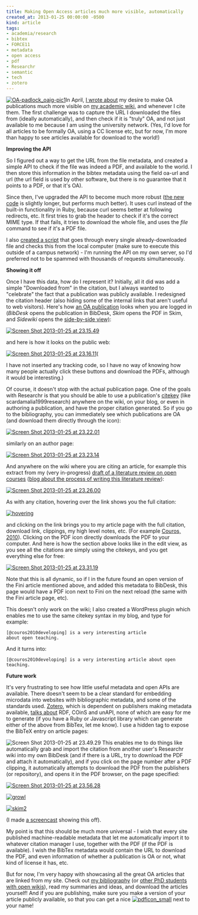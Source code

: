```yaml
---
title: Making Open Access articles much more visible, automatically
created_at: 2013-01-25 00:00:00 -0500
kind: article
tags:
- academia/research
- bibtex
- FORCE11
- metadata
- open access
- pdf
- Researchr
- semantic
- tech
- zotero
---
```


[![OA-padlock\_oaig-pic1 ](http://reganmian.net/blog/wp-content/uploads/2013/01/OA-padlock_oaig-pic11.jpg)](http://reganmian.net/blog/wp-content/uploads/2013/01/OA-padlock_oaig-pic11.jpg)In
April, [I wrote
about](http://reganmian.net/blog/2012/04/17/api-to-check-if-a-publication-is-open-access/ "API to check if a publication is “Open Access”")
my desire to make OA publications much more visible on [my academic
wiki](http://reganmian.net/wiki/), and whenever I cite them. The first
challenge was to capture the URL I downloaded the files from (ideally
automatically), and then check if it is "truly" OA, and not just
available to me because I am using the university network. (Yes, I'd
love for all articles to be formally OA, using a CC license etc, but for
now, I'm more than happy to see articles available for download to the
world!)

**Improving the API**

So I figured out a way to get the URL from the file metadata, and
created a simple API to check if the file was indeed a PDF, and
available to the world. I then store this information in the bibtex
metadata using the field oa-url and url (the url field is used by other
software, but there is no guarantee that it points to a PDF, or that
it's OA).

Since then, I've upgraded the API to become much more robust ([the new
code](https://github.com/houshuang/folders2web/blob/master/check-oa.rb)
is slightly longer, but performs much better). It uses curl instead of
the built-in functionality in Ruby, because curl seems better at
following redirects, etc. It first tries to grab the header to check if
it's the correct MIME type. If that fails, it tries to download the
whole file, and uses the *file* command to see if it's a PDF file.

I also [created a
script](https://github.com/houshuang/folders2web/blob/master/update_urls.rb)
that goes through every single already-downloaded file and checks this
from the local computer (make sure to execute this outside of a campus
network) - I'm running the API on my own server, so I'd preferred not to
be spammed with thousands of requests simultaneously.

**Showing it off**

Once I have this data, how do I represent it? Initially, all it did was
add a simple "Downloaded from" in the citation, but I always wanted to
"celebrate" the fact that a publication was publicly available. I
redesigned the citation header (also hiding some of the internal links
that aren't useful to web visitors). Here's how [an OA
publication](http://reganmian.net/wiki/ref:bergstrom2011encouraging)
looks when you are logged in (*BibDesk* opens the publication in
BibDesk, *Skim* opens the PDF in Skim, and *Sidewiki* opens the
[side-by-side
view)](http://reganmian.net/blog/2012/05/10/using-web-clipping-and-sidewiki-to-gather-and-synthesize-information/ "Using web clipping and sidewiki to gather and synthesize information"):

[![Screen Shot 2013-01-25 at
23.15.49](http://reganmian.net/blog/wp-content/uploads/2013/01/Screen-Shot-2013-01-25-at-23.15.49.png)](http://reganmian.net/wiki/ref:bergstrom2011encouraging)

and here is how it looks on the public web:

[![Screen Shot 2013-01-25 at
23.16.11](http://reganmian.net/blog/wp-content/uploads/2013/01/Screen-Shot-2013-01-25-at-23.16.11.png)](http://reganmian.net/wiki/ref:bergstrom2011encouraging)(

I have not inserted any tracking code, so I have no way of knowing how
many people actually click these buttons and download the PDFs, although
it would be interesting.)

Of course, it doesn't stop with the actual publication page. One of the
goals with Researchr is that you should be able to use a
publication's [citekey](http://reganmian.net/wiki/researchr:citekeys)
(like scardamalia1999research) anywhere on the wiki, on your blog, or
even in authoring a publication, and have the proper citation generated.
So if you go to the bibliography, you can immediately see which
publications are OA (and download them directly through the icon):

[![Screen Shot 2013-01-25 at
23.22.01](http://reganmian.net/blog/wp-content/uploads/2013/01/Screen-Shot-2013-01-25-at-23.22.01.png)](http://reganmian.net/wiki/bib:bibliography)

similarly
on an author page:

[![Screen Shot 2013-01-25 at
23.23.14](http://reganmian.net/blog/wp-content/uploads/2013/01/Screen-Shot-2013-01-25-at-23.23.14.png)](http://reganmian.net/wiki/a:simon_buckingham_shum)

And
anywhere on the wiki where you are citing an article, for example this
extract from my (very in-progress) [draft of a literature review on open
courses](http://reganmian.net/wiki/draft_literature_review_open_courses) ([blog
about the process of writing this literature
review](http://reganmian.net/blog/2012/06/13/tag-extract-a-tool-to-automatically-restructure-textoutline-using-tags/ "tag-extract: A tool to automatically restructure text/outline using tags")):

[![Screen Shot 2013-01-25 at
23.26.00](http://reganmian.net/blog/wp-content/uploads/2013/01/Screen-Shot-2013-01-25-at-23.26.00.png)](http://reganmian.net/wiki/draft_literature_review_open_courses)

As
with any citation, hovering over the link shows you the full citation:

[![hovering](http://reganmian.net/blog/wp-content/uploads/2013/01/hovering.png)](http://reganmian.net/blog/wp-content/uploads/2013/01/hovering.png)

and clicking
on the link brings you to my article page with the full citation,
download link, clippings, my high level notes, etc. (For example
[Couros, 2010](http://reganmian.net/wiki/ref:couros2010developing)).
Clicking on the PDF icon directly downloads the PDF to your computer.
And here is how the section above looks like in the edit view, as you
see all the citations are simply using the citekeys, and you get
everything else for free:

[![Screen Shot 2013-01-25 at
23.31.19](http://reganmian.net/blog/wp-content/uploads/2013/01/Screen-Shot-2013-01-25-at-23.31.191.png)](http://reganmian.net/wiki/draft_literature_review_open_courses?do=edit&rev=1350082780)

Note
that this is all dynamic, so if I in the future found an open version of
the Fini article mentioned above, and added this metadata to BibDesk,
this page would have a PDF icon next to Fini on the next reload (the
same with the Fini article page, etc).

This doesn't only work on the wiki; I also created a WordPress plugin
which enables me to use the same citekey syntax in my blog, and type for
example:

```
[@couros2010developing] is a very interesting article
about open teaching.
```

And it turns into:

```
[@couros2010developing] is a very interesting article about open
teaching.
```

**Future work**

It's very frustrating to see how little useful metadata and open APIs
are available. There doesn't seem to be a clear standard for embedding
microdata into websites with bibliographic metadata, and some of the
standards used. [Zotero](http://www.zotero.org), which is dependent on
publishers making metadata available, [talks
about](http://www.zotero.org/support/dev/exposing_metadata) RDF, COinS
and unAPI, none of which are easy for me to generate (if you have a Ruby
or Javascript library which can generate either of the above from
BibTex, let me know). I use a hidden tag to expose the BibTeX entry on
article pages:

![Screen Shot 2013-01-25 at
23.49.29](http://reganmian.net/blog/wp-content/uploads/2013/01/Screen-Shot-2013-01-25-at-23.49.29.png)
This
enables me to do things like automatically grab and import the citation
from another user's Researchr wiki into my own BibDesk (and if there is
a URL, try to download the PDF and attach it automatically), and if you
click on the page number after a PDF clipping, it automatically attempts
to download the PDF from the publishers (or repository), and opens it in
the PDF browser, on the page specified:

[![Screen Shot 2013-01-25 at
23.56.28](http://reganmian.net/blog/wp-content/uploads/2013/01/Screen-Shot-2013-01-25-at-23.56.28.png)](http://reganmian.net/blog/wp-content/uploads/2013/01/Screen-Shot-2013-01-25-at-23.56.28.png)

[![growl](http://reganmian.net/blog/wp-content/uploads/2013/01/growl.png)](http://reganmian.net/blog/wp-content/uploads/2013/01/growl.png)

[![skim2](http://reganmian.net/blog/wp-content/uploads/2013/01/skim2.png)](http://reganmian.net/blog/wp-content/uploads/2013/01/skim2.png)

(I made [a screencast](http://www.youtube.com/watch?v=O5LgG_K3y8A)
showing this off).

My point is that this should be much more universal - I wish that every
site published machine-readable metadata that let me automatically
import it to whatever citation manager I use, together with the PDF (if
the PDF is available). I wish the BibTex metadata would contain the URL
to download the PDF, and even information of whether a publication is OA
or not, what kind of license it has, etc.

But for now, I'm very happy with showcasing all the great OA articles
that are linked from my site. Check out [my
bibliography](http://reganmian.net/wiki/bib:bibliography) (or [other PhD
students with open
wikis](http://reganmian.net/wiki/individual_academic_wikis)), read my
summaries and ideas, and download the articles yourself! And if you are
publishing, make sure you make a version of your article publicly
available, so that you can get a
nice [![pdficon\_small](http://reganmian.net/blog/wp-content/uploads/2013/01/pdficon_small.png)](http://reganmian.net/blog/wp-content/uploads/2013/01/pdficon_small.png) next
to your name!
